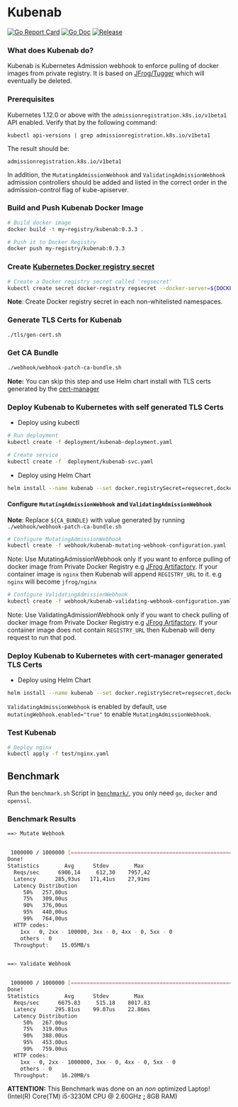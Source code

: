 # Kubenab

[![Go Report Card](https://goreportcard.com/badge/github.com/jfrog/kubenab?style=flat-square)](https://goreportcard.com/report/github.com/jfrog/kubenab)
[![Go Doc](https://img.shields.io/badge/godoc-reference-blue.svg?style=flat-square)](http://godoc.org/github.com/jfrog/kubenab)
[![Release](https://img.shields.io/github/release/jfrog/kubenab.svg?style=flat-square)](https://github.com/jfrog/kubenab/releases/latest)

### What does Kubenab do?
Kubenab is Kubernetes Admission webhook to enforce pulling of docker images from private registry.
It is based on [JFrog/Tugger](https://github.com/jfrog/tugger) which will eventually be deleted.

### Prerequisites

Kubernetes 1.12.0 or above with the `admissionregistration.k8s.io/v1beta1` API enabled. Verify that by the following command:
```
kubectl api-versions | grep admissionregistration.k8s.io/v1beta1
```
The result should be:
```
admissionregistration.k8s.io/v1beta1
```

In addition, the `MutatingAdmissionWebhook` and `ValidatingAdmissionWebhook` admission controllers should be added and listed in the correct order in the admission-control flag of kube-apiserver.

### Build and Push Kubenab Docker Image

```bash
# Build docker image
docker build -t my-registry/kubenab:0.3.3 .

# Push it to Docker Registry
docker push my-registry/kubenab:0.3.3
```

### Create [Kubernetes Docker registry secret](https://kubernetes.io/docs/tasks/configure-pod-container/pull-image-private-registry/)

```bash
# Create a Docker registry secret called 'regsecret'
kubectl create secret docker-registry regsecret --docker-server=${DOCKER_REGISTRY} --docker-username=${DOCKER_USER} --docker-password=${DOCKER_PASS} --docker-email=${DOCKER_EMAIL}
```

**Note**: Create Docker registry secret in each non-whitelisted namespaces.

### Generate TLS Certs for Kubenab

```bash
./tls/gen-cert.sh
```

### Get CA Bundle

```bash
./webhook/webhook-patch-ca-bundle.sh
```

**Note:** You can skip this step and use Helm chart install with TLS certs generated by the [cert-manager](https://github.com/jetstack/cert-manager)

### Deploy Kubenab to Kubernetes with self generated TLS Certs

* Deploy using kubectl
```bash
# Run deployment
kubectl create -f deployment/kubenab-deployment.yaml

# Create service
kubectl create -f  deployment/kubenab-svc.yaml
```

* Deploy using Helm Chart
```bash
helm install --name kubenab --set docker.registrySecret=regsecret,docker.registryUrl=jfrog,whitelistNamespaces="kube-system,default",whitelistRegistries="jfrog",tls.secretName=kubenab-certs chart/kubenab/
```

#### Configure `MutatingAdmissionWebhook` and `ValidatingAdmissionWebhook`

**Note**: Replace `${CA_BUNDLE}` with value generated by running `./webhook/webhook-patch-ca-bundle.sh`

```bash
# Configure MutatingAdmissionWebhook
kubectl create -f webhook/kubenab-mutating-webhook-configuration.yaml
```

Note: Use MutatingAdmissionWebhook only if you want to enforce pulling of docker image from Private Docker Registry e.g [JFrog Artifactory](https://jfrog.com/artifactory/).
If your container image is `nginx` then Kubenab will append `REGISTRY_URL` to it. e.g `nginx` will become `jfrog/nginx`

```bash
# Configure ValidatingAdmissionWebhook
kubectl create -f webhook/kubenab-validating-webhook-configuration.yaml
```

Note: Use ValidatingAdmissionWebhook only if you want to check pulling of docker image from Private Docker Registry e.g [JFrog Artifactory](https://jfrog.com/artifactory/).
If your container image does not contain `REGISTRY_URL` then Kubenab will deny request to run that pod.


### Deploy Kubenab to Kubernetes with cert-manager generated TLS Certs

* Deploy using Helm Chart
```bash
helm install --name kubenab --set docker.registrySecret=regsecret,docker.registryUrl=jfrog,whitelistNamespaces="kube-system,default",whitelistRegistries="jfrog" chart/kubenab/
```

`ValidatingAdmissionWebhook` is enabled by default, use `mutatingWebhook.enabled="true"` to enable `MutatingAdmissionWebhook`.


### Test Kubenab

```bash
# Deploy nginx
kubectl apply -f test/nginx.yaml
```


## Benchmark

Run the `benchmark.sh` Script in [`benchmark/`](./benchmark/), you only need
`go`, `docker` and `openssl`.

### Benchmark Results

```bash
==> Mutate Webhook


 1000000 / 1000000 [=====================================================================================================================] 100.00% 6850/s 2m25s
Done!
Statistics        Avg      Stdev        Max
  Reqs/sec      6906,14     612,30    7957,42
  Latency      285,93us   171,41us    27,91ms
  Latency Distribution
     50%   257,00us
     75%   309,00us
     90%   376,00us
     95%   440,00us
     99%   764,00us
  HTTP codes:
    1xx - 0, 2xx - 100000, 3xx - 0, 4xx - 0, 5xx - 0
    others - 0
  Throughput:    15.05MB/s


==> Validate Webhook


 1000000 / 1000000 [=====================================================================================================================] 100.00% 6669/s 2m29s
Done!
Statistics        Avg      Stdev        Max
  Reqs/sec      6675.83     515.18    8017.83
  Latency      295.81us    99.07us    22.86ms
  Latency Distribution
     50%   267.00us
     75%   319.00us
     90%   388.00us
     95%   453.00us
     99%   759.00us
  HTTP codes:
    1xx - 0, 2xx - 1000000, 3xx - 0, 4xx - 0, 5xx - 0
    others - 0
  Throughput:    16.20MB/s
```

**ATTENTION:** This Benchmark was done on an _non_ optimized Laptop!
(Intel(R) Core(TM) i5-3230M CPU @ 2.60GHz **;** 8GB RAM)
